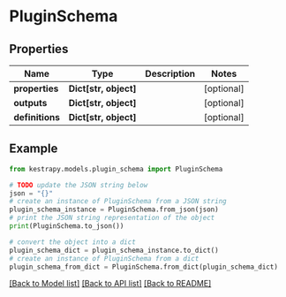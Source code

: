 # PluginSchema


## Properties

Name | Type | Description | Notes
------------ | ------------- | ------------- | -------------
**properties** | **Dict[str, object]** |  | [optional] 
**outputs** | **Dict[str, object]** |  | [optional] 
**definitions** | **Dict[str, object]** |  | [optional] 

## Example

```python
from kestrapy.models.plugin_schema import PluginSchema

# TODO update the JSON string below
json = "{}"
# create an instance of PluginSchema from a JSON string
plugin_schema_instance = PluginSchema.from_json(json)
# print the JSON string representation of the object
print(PluginSchema.to_json())

# convert the object into a dict
plugin_schema_dict = plugin_schema_instance.to_dict()
# create an instance of PluginSchema from a dict
plugin_schema_from_dict = PluginSchema.from_dict(plugin_schema_dict)
```
[[Back to Model list]](../README.md#documentation-for-models) [[Back to API list]](../README.md#documentation-for-api-endpoints) [[Back to README]](../README.md)


